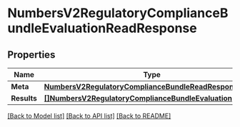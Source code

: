 # NumbersV2RegulatoryComplianceBundleEvaluationReadResponse

## Properties

Name | Type | Description | Notes
------------ | ------------- | ------------- | -------------
**Meta** | [**NumbersV2RegulatoryComplianceBundleReadResponseMeta**](numbers_v2_regulatory_compliance_bundleReadResponse_meta.md) |  | [optional] 
**Results** | [**[]NumbersV2RegulatoryComplianceBundleEvaluation**](numbers.v2.regulatory_compliance.bundle.evaluation.md) |  | [optional] 

[[Back to Model list]](../README.md#documentation-for-models) [[Back to API list]](../README.md#documentation-for-api-endpoints) [[Back to README]](../README.md)


